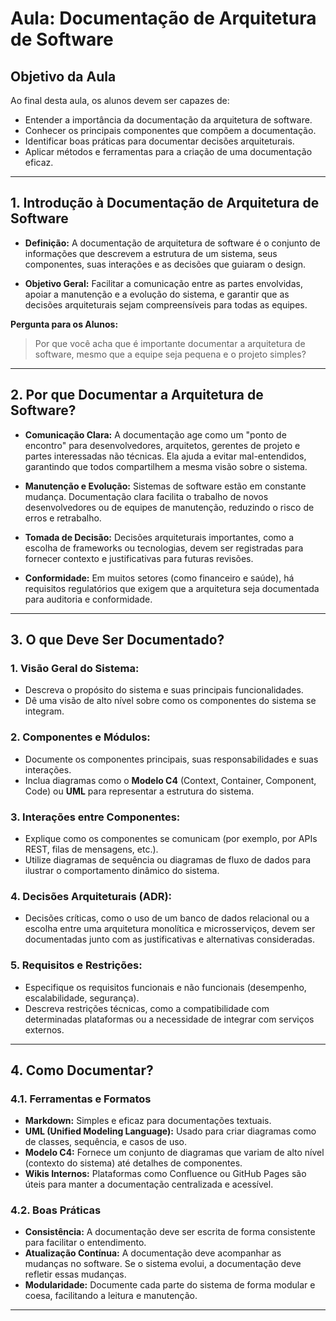 # Aula: Documentação de Arquitetura de Software

## Objetivo da Aula
Ao final desta aula, os alunos devem ser capazes de:
- Entender a importância da documentação da arquitetura de software.
- Conhecer os principais componentes que compõem a documentação.
- Identificar boas práticas para documentar decisões arquiteturais.
- Aplicar métodos e ferramentas para a criação de uma documentação eficaz.

---

## 1. Introdução à Documentação de Arquitetura de Software
- **Definição:** A documentação de arquitetura de software é o conjunto de informações que descrevem a estrutura de um sistema, seus componentes, suas interações e as decisões que guiaram o design.

- **Objetivo Geral:** Facilitar a comunicação entre as partes envolvidas, apoiar a manutenção e a evolução do sistema, e garantir que as decisões arquiteturais sejam compreensíveis para todas as equipes.

**Pergunta para os Alunos:** 
> Por que você acha que é importante documentar a arquitetura de software, mesmo que a equipe seja pequena e o projeto simples?

---

## 2. Por que Documentar a Arquitetura de Software?
- **Comunicação Clara:** A documentação age como um "ponto de encontro" para desenvolvedores, arquitetos, gerentes de projeto e partes interessadas não técnicas. Ela ajuda a evitar mal-entendidos, garantindo que todos compartilhem a mesma visão sobre o sistema.

- **Manutenção e Evolução:** Sistemas de software estão em constante mudança. Documentação clara facilita o trabalho de novos desenvolvedores ou de equipes de manutenção, reduzindo o risco de erros e retrabalho.

- **Tomada de Decisão:** Decisões arquiteturais importantes, como a escolha de frameworks ou tecnologias, devem ser registradas para fornecer contexto e justificativas para futuras revisões.

- **Conformidade:** Em muitos setores (como financeiro e saúde), há requisitos regulatórios que exigem que a arquitetura seja documentada para auditoria e conformidade.

---

## 3. O que Deve Ser Documentado?
### 1. **Visão Geral do Sistema:**
   - Descreva o propósito do sistema e suas principais funcionalidades.
   - Dê uma visão de alto nível sobre como os componentes do sistema se integram.

### 2. **Componentes e Módulos:**
   - Documente os componentes principais, suas responsabilidades e suas interações.
   - Inclua diagramas como o **Modelo C4** (Context, Container, Component, Code) ou **UML** para representar a estrutura do sistema.

### 3. **Interações entre Componentes:**
   - Explique como os componentes se comunicam (por exemplo, por APIs REST, filas de mensagens, etc.).
   - Utilize diagramas de sequência ou diagramas de fluxo de dados para ilustrar o comportamento dinâmico do sistema.

### 4. **Decisões Arquiteturais (ADR):**
   - Decisões críticas, como o uso de um banco de dados relacional ou a escolha entre uma arquitetura monolítica e microsserviços, devem ser documentadas junto com as justificativas e alternativas consideradas.

### 5. **Requisitos e Restrições:**
   - Especifique os requisitos funcionais e não funcionais (desempenho, escalabilidade, segurança).
   - Descreva restrições técnicas, como a compatibilidade com determinadas plataformas ou a necessidade de integrar com serviços externos.

---

## 4. Como Documentar?
### 4.1. Ferramentas e Formatos
- **Markdown:** Simples e eficaz para documentações textuais.
- **UML (Unified Modeling Language):** Usado para criar diagramas como de classes, sequência, e casos de uso.
- **Modelo C4:** Fornece um conjunto de diagramas que variam de alto nível (contexto do sistema) até detalhes de componentes.
- **Wikis Internos:** Plataformas como Confluence ou GitHub Pages são úteis para manter a documentação centralizada e acessível.

### 4.2. Boas Práticas
- **Consistência:** A documentação deve ser escrita de forma consistente para facilitar o entendimento.
- **Atualização Contínua:** A documentação deve acompanhar as mudanças no software. Se o sistema evolui, a documentação deve refletir essas mudanças.
- **Modularidade:** Documente cada parte do sistema de forma modular e coesa, facilitando a leitura e manutenção.

---

